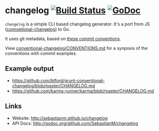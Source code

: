 # changelog [![Build Status](https://drone.io/github.com/SebastianM/changelog/status.png)](https://drone.io/github.com/SebastianM/changelog/latest) [![GoDoc](https://godoc.org/github.com/SebastianM/changelog?status.svg)](https://godoc.org/github.com/SebastianM/changelog)

`changelog` is a simple CLI based changelog generator. 
It's a port from JS ([connvetional-changelog](https://github.com/ajoslin/conventional-changelog)) to Go.

It uses git metadata, based on [these commit conventions](https://docs.google.com/document/d/1QrDFcIiPjSLDn3EL15IJygNPiHORgU1_OOAqWjiDU5Y/).

View [conventional-changelog/CONVENTIONS.md](https://github.com/ajoslin/conventional-changelog/blob/master/CONVENTIONS.md) for a synposis of the conventions with commit examples.

## Example output
- https://github.com/btford/grunt-conventional-changelog/blob/master/CHANGELOG.md
- https://github.com/karma-runner/karma/blob/master/CHANGELOG.md

## Links
- Website: http://sebastianm.github.io/changelog
- API Docs:  http://godoc.org/github.com/SebastianM/changelog
